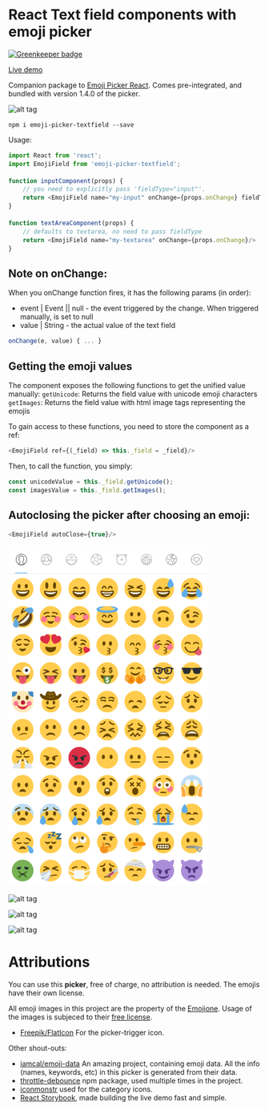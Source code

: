 # React Text field components with emoji picker

[![Greenkeeper badge](https://badges.greenkeeper.io/ealush/emoji-picker-textfields-component.svg)](https://greenkeeper.io/)

[Live demo](https://ealush.github.io/emoji-picker-textfields-component/)

Companion package to [Emoji Picker React](https://github.com/ealush/emoji-picker). Comes pre-integrated, and bundled with version 1.4.0 of the picker.

![alt tag](https://raw.githubusercontent.com/ealush/emoji-picker/master/screenshots/recording.gif)

```
npm i emoji-picker-textfield --save
```

Usage:

```js
import React from 'react';
import EmojiField from 'emoji-picker-textfield';

function inputComponent(props) {
    // you need to explicitly pass 'fieldType="input"'.
    return <EmojiField name="my-input" onChange={props.onChange} fieldType="input"/>
}

function textAreaComponent(props) {
    // defaults to textarea, no need to pass fieldType
    return <EmojiField name="my-textarea" onChange={props.onChange}/>
}
```

## Note on onChange:
When you onChange function fires, it has the following params (in order):
* event | Event || null - the event triggered by the change. When triggered manually, is set to null
* value | String - the actual value of the text field
```js
onChange(e, value) { ... }
```

## Getting the emoji values
The component exposes the following functions to get the unified value manually:
`getUnicode`: Returns the field value with unicode emoji characters
`getImages`: Returns the field value with html image tags representing the emojis

To gain access to these functions, you need to store the component as a ref:
```js
<EmojiField ref={(_field) => this._field = _field}/>
```

Then, to call the function, you simply:
```js
const unicodeValue = this._field.getUnicode();
const imagesValue = this._field.getImages();
```

## Autoclosing the picker after choosing an emoji:

```js
<EmojiField autoClose={true}/>
```


![alt tag](https://raw.githubusercontent.com/ealush/emoji-picker/master/screenshots/1.png)

![alt tag](https://raw.githubusercontent.com/ealush/emoji-picker/master/screenshots/4.png)

![alt tag](https://raw.githubusercontent.com/ealush/emoji-picker/master/screenshots/2.png)

![alt tag](https://raw.githubusercontent.com/ealush/emoji-picker/master/screenshots/3.png)

# Attributions
You can use this **picker**, free of charge, no attribution is needed. The emojis have their own license.

All emoji images in this project are the property of the [Emojione](www.emojione.com). Usage of the images is subjeced to their [free license](https://www.emojione.com/developers/free-license).

* [Freepik/FlatIcon](https://www.flaticon.com/packs/emoji) For the picker-trigger icon.

Other shout-outs:
* [iamcal/emoji-data](https://github.com/iamcal/emoji-data) An amazing project, containing emoji data. All the info (names, keywords, etc) in this picker is generated from their data.
* [throttle-debounce](https://www.npmjs.com/package/throttle-debounce) npm package, used multiple times in the project.
* [iconmonstr](https://iconmonstr.com/) used for the category icons.
* [React Storybook](https://www.npmjs.com/package/@kadira/storybook), made building the live demo fast and simple.
